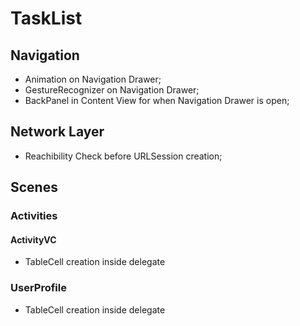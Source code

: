 #  TaskList

## Navigation

- Animation on Navigation Drawer;
-  GestureRecognizer on Navigation Drawer;
- BackPanel in Content View for when Navigation Drawer is open;

## Network Layer

- Reachibility Check before URLSession creation;

## Scenes

### Activities

#### ActivityVC

- TableCell creation inside delegate

### UserProfile

- TableCell creation inside delegate

